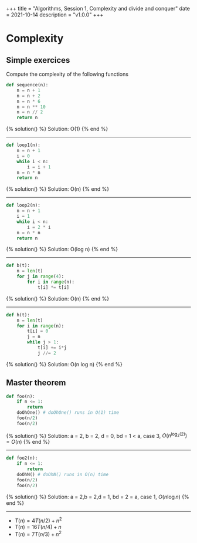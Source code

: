 +++
title = "Algorithms, Session 1, Complexity and divide and conquer"
date = 2021-10-14
description = "v1.0.0"
+++

# Complexity

## **Simple exercices**

Compute the complexity of the following functions

```python
def sequence(n):
    n = n + 1
    n = n + 2
    n = n * 6
    n = n ** 10
    n = n // 2
    return n
```

{% solution() %}
Solution:
O(1)
{% end %}

---

```python
def loop1(n):
    n = n + 1
    i = 0
    while i < n:
        i = i + 1
    n = n * n
    return n
```

{% solution() %}
Solution:
O(n)
{% end %}

---

```python
def loop2(n):
    n = n + 1
    i = 1
    while i < n:
        i = 2 * i
    n = n * n
    return n
```

{% solution() %}
Solution:
O(log n)
{% end %}

---

```python
def b(t):
    n = len(t)
    for j in range(4):
        for i in range(n):
            t[i] *= t[i]
```

{% solution() %}
Solution:
O(n)
{% end %}

---

```python
def h(t):
    n = len(t)
    for i in range(n):
        t[i] = 0
        j = n
        while j > 1:
            t[i] += i*j
            j //= 2
```

{% solution() %}
Solution:
O(n log n)
{% end %}

## **Master theorem**

```python
def foo(n):
    if n <= 1:
        return
    doOhOne() # doOhOne() runs in O(1) time
    foo(n/2)
    foo(n/2)
```

{% solution() %}
Solution:
a = 2, b = 2, d = 0, bd = 1 < a, case 3, $O(n^{\log_2 (2)}) = O(n)$
{% end %}

---

```python
def foo2(n):
    if n <= 1:
        return
    doOhN() # doOhN() runs in O(n) time
    foo(n/2)
    foo(n/2)
```

{% solution() %}
Solution:
a = 2,b = 2,d = 1, bd = 2 = a, case 1, $O(n \log n)$
{% end %}

---

- $T(n) = 4T(n/2) + n^2$
- $T(n) = 16T(n/4) + n$
- $T(n) = 7T(n/3) + n^2$
